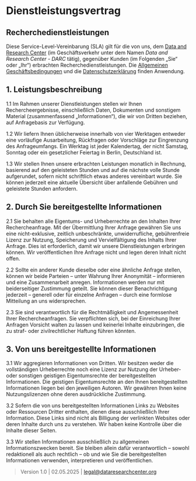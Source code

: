 # Dienstleistungsvertrag

## Recherchedienstleistungen

Diese Service-Level-Vereinbarung (SLA) gilt für die von uns, dem [Data and Research Center](https://dataresearchcenter.org) (im Geschäftsverkehr unter dem Namen _Data and Research Center - DARC_ tätig), gegenüber Kunden (im Folgenden „Sie“ oder „Ihr“) erbrachten Recherchedienstleistungen. Die [Allgemeinen Geschäftsbedingungen](./tos.md) und die [Datenschutzerklärung](./datenschutzerklaerung-io.md) finden Anwendung.

## 1. Leistungsbeschreibung

1.1 Im Rahmen unserer Dienstleistungen stellen wir Ihnen Rechercheergebnisse, einschließlich Daten, Dokumenten und sonstigem Material (zusammenfassend „Informationen“), die wir von Dritten beziehen, auf Anfragebasis zur Verfügung.

1.2 Wir liefern Ihnen üblicherweise innerhalb von vier Werktagen entweder eine vorläufige Ausarbeitung, Rückfragen oder Vorschläge zur Eingrenzung des Anfrageumfangs. Ein Werktag ist jeder Kalendertag, der nicht Samstag, Sonntag oder ein gesetzlicher Feiertag in Berlin, Deutschland ist.

1.3 Wir stellen Ihnen unsere erbrachten Leistungen monatlich in Rechnung, basierend auf den geleisteten Stunden und auf die nächste volle Stunde aufgerundet, sofern nicht schriftlich etwas anderes vereinbart wurde. Sie können jederzeit eine aktuelle Übersicht über anfallende Gebühren und geleistete Stunden anfordern.

## 2. Durch Sie bereitgestellte Informationen

2.1 Sie behalten alle Eigentums- und Urheberrechte an den Inhalten Ihrer Rechercheanfrage. Mit der Übermittlung Ihrer Anfrage gewähren Sie uns eine nicht-exklusive, zeitlich unbeschränkte, unwiderrufliche, gebührenfreie Lizenz zur Nutzung, Speicherung und Vervielfältigung des Inhalts Ihrer Anfrage. Dies ist erforderlich, damit wir unsere Dienstleistungen erbringen können. Wir veröffentlichen Ihre Anfrage nicht und legen deren Inhalt nicht offen.

2.2 Sollte ein anderer Kunde dieselbe oder eine ähnliche Anfrage stellen, können wir beide Parteien – unter Wahrung Ihrer Anonymität – informieren und eine Zusammenarbeit anregen. Informationen werden nur mit beiderseitiger Zustimmung geteilt. Sie können dieser Benachrichtigung jederzeit – generell oder für einzelne Anfragen – durch eine formlose Mitteilung an uns widersprechen.

2.3 Sie sind verantwortlich für die Rechtmäßigkeit und Angemessenheit Ihrer Rechercheanfragen. Sie verpflichten sich, bei der Einreichung Ihrer Anfragen Vorsicht walten zu lassen und keinerlei Inhalte einzubringen, die zu straf- oder zivilrechtlicher Haftung führen könnten.

## 3. Von uns bereitgestellte Informationen

3.1 Wir aggregieren Informationen von Dritten. Wir besitzen weder die vollständigen Urheberrechte noch eine Lizenz zur Nutzung der Urheber- oder sonstigen geistigen Eigentumsrechte der bereitgestellten Informationen. Die geistigen Eigentumsrechte an den Ihnen bereitgestellten Informationen liegen bei den jeweiligen Autoren. Wir gewähren Ihnen keine Nutzungslizenzen ohne deren ausdrückliche Zustimmung.

3.2 Sofern die von uns bereitgestellten Informationen Links zu Websites oder Ressourcen Dritter enthalten, dienen diese ausschließlich Ihrer Information. Diese Links sind nicht als Billigung der verlinkten Websites oder deren Inhalte durch uns zu verstehen. Wir haben keine Kontrolle über die Inhalte dieser Seiten.

3.3 Wir stellen Informationen ausschließlich zu allgemeinen Informationszwecken bereit. Sie bleiben allein dafür verantwortlich – sowohl redaktionell als auch rechtlich – ob und wie Sie die bereitgestellten Informationen verwenden, interpretieren und veröffentlichen.

> Version 1.0 | 02.05.2025 | [legal@dataresearchcenter.org](mailto:legal@dataresearchcenter.org)
